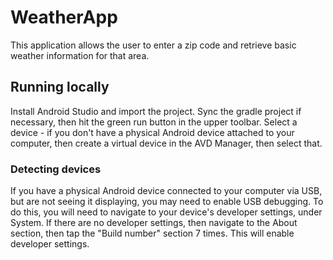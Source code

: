 # WeatherApp

This application allows the user to enter a zip code and retrieve basic weather information for that area.

## Running locally

Install Android Studio and import the project. Sync the gradle project if necessary, then hit the green run button in the upper toolbar. Select a device - if you don't have a physical Android device attached to your computer, then create a virtual device in the AVD Manager, then select that.

### Detecting devices

If you have a physical Android device connected to your computer via USB, but are not seeing it displaying, you may need to enable USB debugging. To do this, you will need to navigate to your device's developer settings, under System. If there are no developer settings, then navigate to the About section, then tap the "Build number" section 7 times. This will enable developer settings.